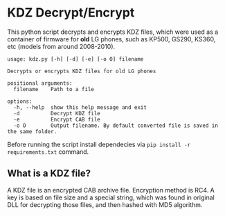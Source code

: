 # KDZ Decrypt/Encrypt
This python script decrypts and encrypts KDZ files, which were used as a container of firmware for **old** LG phones, such as KP500, GS290, KS360, etc (models from around 2008-2010).

```
usage: kdz.py [-h] [-d] [-e] [-o O] filename

Decrypts or encrypts KDZ files for old LG phones

positional arguments:
  filename    Path to a file

options:
  -h, --help  show this help message and exit
  -d          Decrypt KDZ file
  -e          Encrypt CAB file
  -o O        Output filename. By default converted file is saved in the same folder.
```

Before running the script install dependecies via `pip install -r requirements.txt` command.

## What is a KDZ file?
A KDZ file is an encrypted CAB archive file. Encryption method is RC4. A key is based on file size and a special string, which was found in original DLL for decrypting those files, and then hashed with MD5 algorithm.
